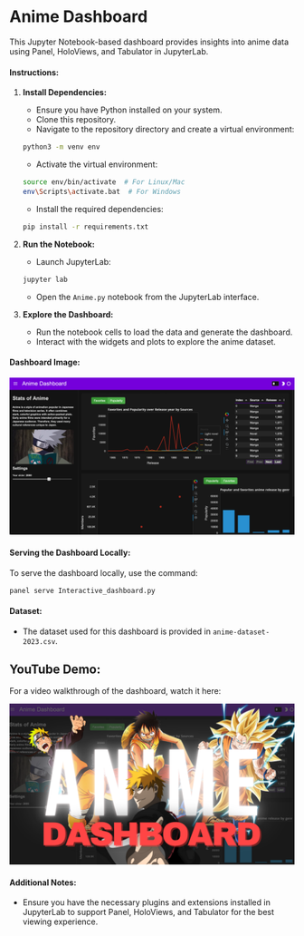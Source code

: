 # Anime Dashboard

This Jupyter Notebook-based dashboard provides insights into anime data using Panel, HoloViews, and Tabulator in JupyterLab.

#### Instructions:

1. **Install Dependencies:**
    - Ensure you have Python installed on your system.
    - Clone this repository.
    - Navigate to the repository directory and create a virtual environment:

    ```bash
    python3 -m venv env
    ```

    - Activate the virtual environment:

    ```bash
    source env/bin/activate  # For Linux/Mac
    env\Scripts\activate.bat  # For Windows
    ```

    - Install the required dependencies:

    ```bash
    pip install -r requirements.txt
    ```

2. **Run the Notebook:**
    - Launch JupyterLab:

    ```bash
    jupyter lab
    ```

    - Open the `Anime.py` notebook from the JupyterLab interface.

3. **Explore the Dashboard:**
    - Run the notebook cells to load the data and generate the dashboard.
    - Interact with the widgets and plots to explore the anime dataset.

#### Dashboard Image:

![Anime Dashboard](Dashboard.png)

#### Serving the Dashboard Locally:

To serve the dashboard locally, use the command:

```bash
panel serve Interactive_dashboard.py
```

#### Dataset:

- The dataset used for this dashboard is provided in `anime-dataset-2023.csv`.

## YouTube Demo:

For a video walkthrough of the dashboard, watch it here:

[![Anime Dashboard YouTube Demo](THUMBNAIL.png)](https://youtu.be/-T31Thgfz-k?si=cUWNCUy3EIDFjv0k)

#### Additional Notes:

- Ensure you have the necessary plugins and extensions installed in JupyterLab to support Panel, HoloViews, and Tabulator for the best viewing experience.
